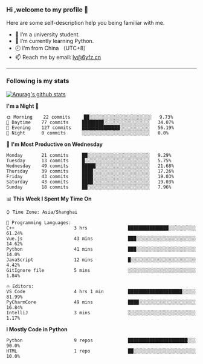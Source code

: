 ### Hi ,welcome to my profile 👋
Here are some self-description help you being familiar with me.
<!--
**liuyunfz/liuyunfz** is a ✨ _special_ ✨ repository because its `README.md` (this file) appears on your GitHub profile.
- 👯 I’m looking to collaborate on ...
- 🤔 I’m looking for help with ...
Here are some ideas to get you started:
-->
- 🏫 I’m a university student.
- 💪 I’m currently learning Python.
- 🕗 I'm from China （UTC+8）
- 📫 Reach me by email: [ly@6yfz.cn](mailto:ly@6yfz.cn)
  
---
### Following is my stats
  
[![Anurag's github stats](https://github-readme-stats.vercel.app/api?username=liuyunfz)](https://github.com/anuraghazra/github-readme-stats)
  
<!--START_SECTION:waka-->
**I'm a Night 🦉** 

```text
🌞 Morning    22 commits     ██░░░░░░░░░░░░░░░░░░░░░░░   9.73% 
🌆 Daytime    77 commits     ████████░░░░░░░░░░░░░░░░░   34.07% 
🌃 Evening    127 commits    ██████████████░░░░░░░░░░░   56.19% 
🌙 Night      0 commits      ░░░░░░░░░░░░░░░░░░░░░░░░░   0.0%

```
📅 **I'm Most Productive on Wednesday** 

```text
Monday       21 commits     ██░░░░░░░░░░░░░░░░░░░░░░░   9.29% 
Tuesday      13 commits     █░░░░░░░░░░░░░░░░░░░░░░░░   5.75% 
Wednesday    49 commits     █████░░░░░░░░░░░░░░░░░░░░   21.68% 
Thursday     39 commits     ████░░░░░░░░░░░░░░░░░░░░░   17.26% 
Friday       43 commits     ████░░░░░░░░░░░░░░░░░░░░░   19.03% 
Saturday     43 commits     ████░░░░░░░░░░░░░░░░░░░░░   19.03% 
Sunday       18 commits     ██░░░░░░░░░░░░░░░░░░░░░░░   7.96%

```


📊 **This Week I Spent My Time On** 

```text
⌚︎ Time Zone: Asia/Shanghai

💬 Programming Languages: 
C++                      3 hrs               ███████████████░░░░░░░░░░   61.24% 
Vue.js                   43 mins             ███░░░░░░░░░░░░░░░░░░░░░░   14.62% 
Python                   41 mins             ███░░░░░░░░░░░░░░░░░░░░░░   14.0% 
JavaScript               12 mins             █░░░░░░░░░░░░░░░░░░░░░░░░   4.42% 
GitIgnore file           5 mins              ░░░░░░░░░░░░░░░░░░░░░░░░░   1.84%

🔥 Editors: 
VS Code                  4 hrs 1 min         ████████████████████░░░░░   81.99% 
PyCharmCore              49 mins             ████░░░░░░░░░░░░░░░░░░░░░   16.84% 
IntelliJ                 3 mins              ░░░░░░░░░░░░░░░░░░░░░░░░░   1.17%

```

**I Mostly Code in Python** 

```text
Python                   9 repos             ██████████████████████░░░   90.0% 
HTML                     1 repo              ██░░░░░░░░░░░░░░░░░░░░░░░   10.0%

```



<!--END_SECTION:waka-->
